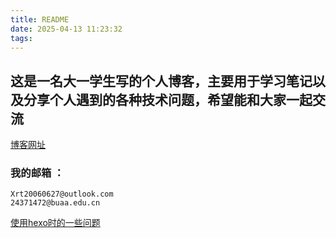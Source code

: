 ```yaml
---
title: README
date: 2025-04-13 11:23:32
tags:
---
```

## 这是一名大一学生写的个人博客，主要用于学习笔记以及分享个人遇到的各种技术问题，希望能和大家一起交流
[博客网址](https://oiiiink.github.io/)

### 我的邮箱 ：
``` blash
Xrt20060627@outlook.com
24371472@buaa.edu.cn
```

[使用hexo时的一些问题](https://github.com/Oiiiink/Problem-You-Might-See-using-hexo.git)
